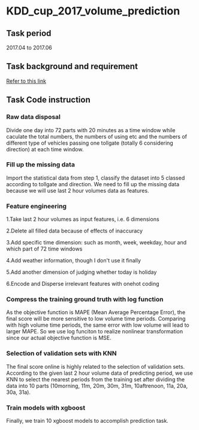 # KDD_cup_2017_volume_prediction

## Task period
2017.04 to 2017.06

## Task background and requirement

[Refer to this link](https://tianchi.aliyun.com/competition/introduction.htm?spm=5176.100150.711.7.o4v0wU&raceId=231597)

## Task Code instruction

### Raw data disposal

Divide one day into 72 parts with 20 minutes as a time window while caculate the total numbers, the numbers of using etc and the numbers of different type of vehicles passing one tollgate 
(totally 6 considering direction) at each time window.

### Fill up the missing data

Import the statistical data from step 1, classify the dataset into 5 classed according to tollgate and direction. We need to fill up the missing data because we will use last 2 hour volumes data 
as features.

### Feature engineering

1.Take last 2 hour volumes as input features, i.e. 6 dimensions

2.Delete all filled data because of effects of inaccuracy

3.Add specific time dimension: such as month, week, weekday, hour and which part of 72 time windows

4.Add weather information, though I don't use it finally

5.Add another dimension of judging whether today is holiday

6.Encode and Disperse irrelevant features with onehot coding

### Compress the training ground truth with log function

As the objective function is MAPE (Mean Average Percentage Error), the final score will be more sensitive to low volume time periods. Comparing with high volume time periods, the same error with low
volume will lead to larger MAPE. So we use log funciton to  realize nonlinear transformation since our actual objective function is MSE.

### Selection of validation sets with KNN

The final score online is highly related to the selection of validation sets. According to the given last 2 hour volume data of predicting period, we use KNN to select the nearest periods from the 
training set after dividing the data into 10 parts (10morning, 11m, 20m, 30m, 31m, 10aftrenoon, 11a, 20a, 30a, 31a).

### Train models with xgboost

Finally, we train 10 xgboost models to accomplish prediction task.

